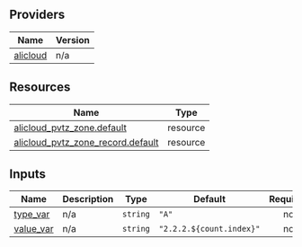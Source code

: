 <!-- BEGIN_TF_DOCS -->
## Providers

| Name | Version |
|------|---------|
| <a name="provider_alicloud"></a> [alicloud](#provider\_alicloud) | n/a |

## Resources

| Name | Type |
|------|------|
| [alicloud_pvtz_zone.default](https://registry.terraform.io/providers/hashicorp/alicloud/latest/docs/resources/pvtz_zone) | resource |
| [alicloud_pvtz_zone_record.default](https://registry.terraform.io/providers/hashicorp/alicloud/latest/docs/resources/pvtz_zone_record) | resource |

## Inputs

| Name | Description | Type | Default | Required |
|------|-------------|------|---------|:--------:|
| <a name="input_type_var"></a> [type\_var](#input\_type\_var) | n/a | `string` | `"A"` | no |
| <a name="input_value_var"></a> [value\_var](#input\_value\_var) | n/a | `string` | `"2.2.2.${count.index}"` | no |
<!-- END_TF_DOCS -->    